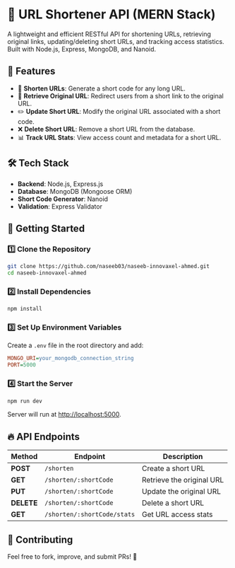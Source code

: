 # 🚀 URL Shortener API (MERN Stack)
A lightweight and efficient RESTful API for shortening URLs, retrieving original links, updating/deleting short URLs, and tracking access statistics. Built with Node.js, Express, MongoDB, and Nanoid.

## 📌 Features
- 🔗 **Shorten URLs**: Generate a short code for any long URL.
- 🔄 **Retrieve Original URL**: Redirect users from a short link to the original URL.
- ✏️ **Update Short URL**: Modify the original URL associated with a short code.
- ❌ **Delete Short URL**: Remove a short URL from the database.
- 📊 **Track URL Stats**: View access count and metadata for a short URL.

## 🛠 Tech Stack
- **Backend**: Node.js, Express.js
- **Database**: MongoDB (Mongoose ORM)
- **Short Code Generator**: Nanoid
- **Validation**: Express Validator

## 🚀 Getting Started

### 1️⃣ Clone the Repository
```bash
git clone https://github.com/naseeb03/naseeb-innovaxel-ahmed.git
cd naseeb-innovaxel-ahmed
```

### 2️⃣ Install Dependencies
```bash
npm install
```

### 3️⃣ Set Up Environment Variables
Create a `.env` file in the root directory and add:
```ini
MONGO_URI=your_mongodb_connection_string
PORT=5000
```

### 4️⃣ Start the Server
```bash
npm run dev
```
Server will run at [http://localhost:5000](http://localhost:5000).

## 🔥 API Endpoints
| Method | Endpoint | Description |
|--------|---------|-------------|
| **POST** | `/shorten` | Create a short URL |
| **GET** | `/shorten/:shortCode` | Retrieve the original URL |
| **PUT** | `/shorten/:shortCode` | Update the original URL |
| **DELETE** | `/shorten/:shortCode` | Delete a short URL |
| **GET** | `/shorten/:shortCode/stats` | Get URL access stats |

## 📌 Contributing
Feel free to fork, improve, and submit PRs! 🚀